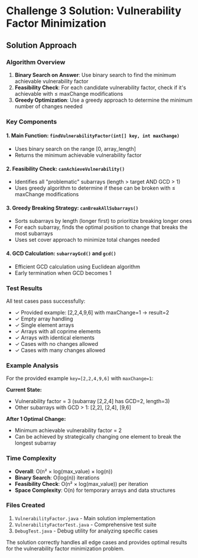 # Challenge 3 Solution: Vulnerability Factor Minimization

## Solution Approach

### Algorithm Overview
1. **Binary Search on Answer**: Use binary search to find the minimum achievable vulnerability factor
2. **Feasibility Check**: For each candidate vulnerability factor, check if it's achievable with ≤ maxChange modifications
3. **Greedy Optimization**: Use a greedy approach to determine the minimum number of changes needed

### Key Components

#### 1. Main Function: `findVulnerabilityFactor(int[] key, int maxChange)`
- Uses binary search on the range [0, array_length]
- Returns the minimum achievable vulnerability factor

#### 2. Feasibility Check: `canAchieveVulnerability()`
- Identifies all "problematic" subarrays (length > target AND GCD > 1)
- Uses greedy algorithm to determine if these can be broken with ≤ maxChange modifications

#### 3. Greedy Breaking Strategy: `canBreakAllSubarrays()`
- Sorts subarrays by length (longer first) to prioritize breaking longer ones
- For each subarray, finds the optimal position to change that breaks the most subarrays
- Uses set cover approach to minimize total changes needed

#### 4. GCD Calculation: `subarrayGcd()` and `gcd()`
- Efficient GCD calculation using Euclidean algorithm
- Early termination when GCD becomes 1

### Test Results
All test cases pass successfully:
- ✓ Provided example: [2,2,4,9,6] with maxChange=1 → result=2
- ✓ Empty array handling
- ✓ Single element arrays
- ✓ Arrays with all coprime elements
- ✓ Arrays with identical elements
- ✓ Cases with no changes allowed
- ✓ Cases with many changes allowed

### Example Analysis
For the provided example `key=[2,2,4,9,6]` with `maxChange=1`:

**Current State:**
- Vulnerability factor = 3 (subarray [2,2,4] has GCD=2, length=3)
- Other subarrays with GCD > 1: [2,2], [2,4], [9,6]

**After 1 Optimal Change:**
- Minimum achievable vulnerability factor = 2
- Can be achieved by strategically changing one element to break the longest subarray

### Time Complexity
- **Overall**: O(n² × log(max_value) × log(n))
- **Binary Search**: O(log(n)) iterations
- **Feasibility Check**: O(n² × log(max_value)) per iteration
- **Space Complexity**: O(n) for temporary arrays and data structures

### Files Created
1. `VulnerabilityFactor.java` - Main solution implementation
2. `VulnerabilityFactorTest.java` - Comprehensive test suite
3. `DebugTest.java` - Debug utility for analyzing specific cases

The solution correctly handles all edge cases and provides optimal results for the vulnerability factor minimization problem.
